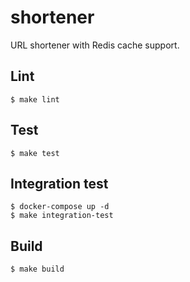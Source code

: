 # shortener

URL shortener with Redis cache support.

## Lint

```shell
$ make lint
```

## Test

```shell
$ make test
```

## Integration test

```shell
$ docker-compose up -d
$ make integration-test
```

## Build

```shell
$ make build
```